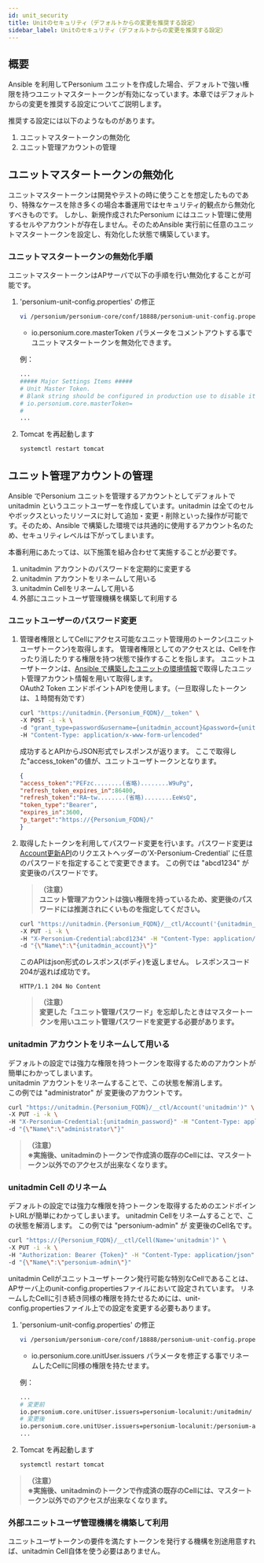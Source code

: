 ```yaml
---
id: unit_security
title: Unitのセキュリティ（デフォルトからの変更を推奨する設定）
sidebar_label: Unitのセキュリティ（デフォルトからの変更を推奨する設定）
---
```


## 概要

Ansible を利用してPersonium ユニットを作成した場合、デフォルトで強い権限を持つユニットマスタートークンが有効になっています。本章ではデフォルトからの変更を推奨する設定についてご説明します。

推奨する設定には以下のようなものがあります。

1. ユニットマスタートークンの無効化
1. ユニット管理アカウントの管理

## ユニットマスタートークンの無効化

ユニットマスタートークンは開発やテストの時に使うことを想定したものであり、特殊なケースを除き多くの場合本番運用ではセキュリティ的観点から無効化すべきものです。
しかし、新規作成されたPersonium にはユニット管理に使用するセルやアカウントが存在しません。そのためAnsible 実行前に任意のユニットマスタートークンを設定し、有効化した状態で構築しています。

### ユニットマスタートークンの無効化手順

ユニットマスタートークンはAPサーバで以下の手順を行い無効化することが可能です。

1. 'personium-unit-config.properties' の修正

    ```sh
    vi /personium/personium-core/conf/18888/personium-unit-config.properties
    ```

    * io.personium.core.masterToken パラメータをコメントアウトする事でユニットマスタートークンを無効化できます。

    例：

    ```sh
    ...
    ##### Major Settings Items #####
    # Unit Master Token.
    # Blank string should be configured in production use to disable it.
    # io.personium.core.masterToken=                                       <- このパラメータをコメントアウトする
    #
    ...
    ```

1. Tomcat を再起動します

    ```sh
    systemctl restart tomcat
    ```

## ユニット管理アカウントの管理

Ansible でPersonium ユニットを管理するアカウントとしてデフォルトでunitadmin というユニットユーザーを作成しています。unitadmin は全てのセルやボックスといったリソースに対して追加・変更・削除といった操作が可能です。そのため、Ansible で構築した環境では共通的に使用するアカウント名のため、セキュリティレベルは下がってしまいます。

本番利用にあたっては、以下施策を組み合わせて実施することが必要です。

1. unitadmin アカウントのパスワードを定期的に変更する
1. unitadmin アカウントをリネームして用いる
1. unitadmin Cellをリネームして用いる
1. 外部にユニットユーザ管理機構を構築して利用する

### ユニットユーザーのパスワード変更

1. 管理者権限としてCellにアクセス可能なユニット管理用のトークン(ユニットユーザトークン)を取得します。
    管理者権限としてのアクセスとは、Cellを作ったり消したりする権限を持つ状態で操作することを指します。
    ユニットユーザトークンは、[Ansible で構築したユニットの環境情報](./Confirm_environment_settings.md)で取得したユニット管理アカウント情報を用いて取得します。<br>
    OAuth2 Token エンドポイントAPIを使用します。（一旦取得したトークンは、１時間有効です）

    ```sh
    curl "https://unitadmin.{Personium_FQDN}/__token" \
    -X POST -i -k \
    -d "grant_type=password&username={unitadmin_account}&password={unitadmin_password}&p_target=https://{Personium_FQDN}/" \
    -H "Content-Type: application/x-www-form-urlencoded"
    ```

    成功するとAPIからJSON形式でレスポンスが返ります。
    ここで取得した"access_token"の値が、ユニットユーザトークンとなります。

    ```json
    {
	"access_token":"PEFzc........(省略)........W9uPg",
	"refresh_token_expires_in":86400,
	"refresh_token":"RA~tw........(省略)........EeWsQ",
	"token_type":"Bearer",
	"expires_in":3600,
	"p_target":"https://{Personium_FQDN}/"
    }
    ```

1. 取得したトークンを利用してパスワード変更を行います。パスワード変更は[Account更新API](../apiref/current/215_Update_Account.md)のリクエストヘッダーの'X-Personium-Credential' に任意のパスワードを指定することで変更できます。
    この例では "abcd1234" が 変更後のパスワードです。

    >**（注意）**  
    >**ユニット管理アカウントは強い権限を持っているため、変更後のパスワードには推測されにくいものを指定してください。**

    ```sh
    curl "https://unitadmin.{Personium_FQDN}/__ctl/Account('{unitadmin_account}')" \
    -X PUT -i -k \
    -H "X-Personium-Credential:abcd1234" -H "Content-Type: application/json" -H "Authorization:Bearer {Token}" \
    -d "{\"Name\":\"{unitadmin_account}\"}"
    ```

    このAPIはjson形式のレスポンス(ボディ)を返しません。
    レスポンスコード204が返れば成功です。

    ```
    HTTP/1.1 204 No Content
    ```

    >**（注意）**  
    >**変更した「ユニット管理パスワード」を忘却したときはマスタートークンを用いユニット管理パスワードを変更する必要があります。**　　

### unitadmin アカウントをリネームして用いる

デフォルトの設定では強力な権限を持つトークンを取得するためのアカウントが簡単にわかってしまいます。  
unitadmin アカウントをリネームすることで、この状態を解消します。  
この例では "administrator" が 変更後のアカウントです。  

```sh
curl "https://unitadmin.{Personium_FQDN}/__ctl/Account('unitadmin')" \
-X PUT -i -k \
-H "X-Personium-Credential:{unitadmin_password}" -H "Content-Type: application/json" -H "Authorization: Bearer {Token}" \
-d "{\"Name\":\"administrator\"}"
```
>**（注意）**  
>**※実施後、unitadminのトークンで作成済の既存のCellには、マスタートークン以外でのアクセスが出来なくなります。**

### unitadmin Cell のリネーム

デフォルトの設定では強力な権限を持つトークンを取得するためのエンドポイントURLが簡単にわかってしまいます。
unitadmin Cellをリネームすることで、この状態を解消します。
この例では "personium-admin" が 変更後のCell名です。 

```sh
curl "https://{Personium_FQDN}/__ctl/Cell(Name='unitadmin')" \
-X PUT -i -k \
-H "Authorization: Bearer {Token}" -H "Content-Type: application/json" \
-d "{\"Name\":\"personium-admin\"}"
```

unitadmin Cellがユニットユーザトークン発行可能な特別なCellであることは、APサーバ上のunit-config.propertiesファイルにおいて設定されています。
リネームしたCellに引き続き同様の権限を持たせるためには、unit-config.propertiesファイル上での設定を変更する必要もあります。

1. 'personium-unit-config.properties' の修正

    ```sh
    vi /personium/personium-core/conf/18888/personium-unit-config.properties
    ```

    * io.personium.core.unitUser.issuers パラメータを修正する事でリネームしたCellに同様の権限を持たせます。

    例：

    ```sh
    ...
    # 変更前
    io.personium.core.unitUser.issuers=personium-localunit:/unitadmin/
    # 変更後
    io.personium.core.unitUser.issuers=personium-localunit:/personium-admin/
    ...
    ```

1. Tomcat を再起動します

    ```sh
    systemctl restart tomcat
    ```

>**（注意）**  
>**※実施後、unitadminのトークンで作成済の既存のCellには、マスタートークン以外でのアクセスが出来なくなります。**

### 外部ユニットユーザ管理機構を構築して利用

ユニットユーザトークンの要件を満たすトークンを発行する機構を別途用意すれば、unitadmin Cell自体を使う必要はありません。

